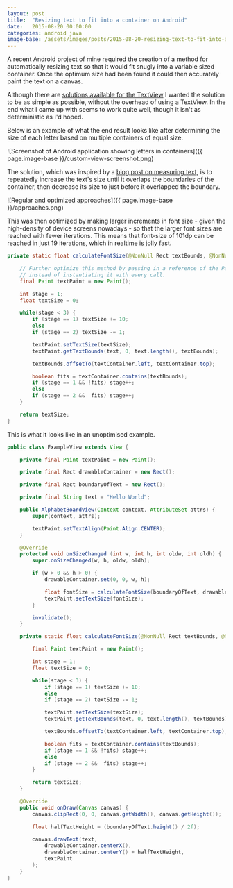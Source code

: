 ```yaml
---
layout: post
title:  "Resizing text to fit into a container on Android"
date:   2015-08-20 00:00:00
categories: android java
image-base: /assets/images/posts/2015-08-20-resizing-text-to-fit-into-a-container-on-android
---
```


A recent Android project of mine required the creation of a method for automatically resizing text so that it would fit snugly into a variable sized container. Once the optimum size had been found it could then accurately paint the text on a canvas.

Although there are [solutions available for the TextView](http://stackoverflow.com/questions/16017165/auto-fit-textview-for-android#answers) I wanted the solution to be as simple as possible, without the overhead of using a TextView. In the end what I came up with seems to work quite well, though it isn't as deterministic as I'd hoped.

Below is an example of what the end result looks like after determining the size of each letter based on multiple containers of equal size.

![Screenshot of Android application showing letters in containers]({{ page.image-base }}/custom-view-screenshot.png)

The solution, which was inspired by a [blog post on measuring text](https://chris.banes.me/2014/03/27/measuring-text/), is to repeatedly increase the text's size until it overlaps the boundaries of the container, then decrease its  size to just before it overlapped the boundary.

![Regular and optimized approaches]({{ page.image-base }}/approaches.png)

This was then optimized by making larger increments in font size - given the high-density of device screens nowadays - so that the larger font sizes are reached with fewer iterations. This means that font-size of 101dp can be reached in just 19 iterations, which in realtime is jolly fast.

```java
private static float calculateFontSize(@NonNull Rect textBounds, @NonNull Rect textContainer, @NonNull String text) {

    // Further optimize this method by passing in a reference of the Paint object
    // instead of instantiating it with every call.
    final Paint textPaint = new Paint();

    int stage = 1;
    float textSize = 0;

    while(stage < 3) {
        if (stage == 1) textSize += 10;
        else
        if (stage == 2) textSize -= 1;

        textPaint.setTextSize(textSize);
        textPaint.getTextBounds(text, 0, text.length(), textBounds);

        textBounds.offsetTo(textContainer.left, textContainer.top);

        boolean fits = textContainer.contains(textBounds);
        if (stage == 1 && !fits) stage++;
        else
        if (stage == 2 &&  fits) stage++;
    }

    return textSize;
}
```

This is what it looks like in an unoptimised example.

```java
public class ExampleView extends View {

    private final Paint textPaint = new Paint();

    private final Rect drawableContainer = new Rect();

    private final Rect boundaryOfText = new Rect();

    private final String text = "Hello World";

    public AlphabetBoardView(Context context, AttributeSet attrs) {
        super(context, attrs);

        textPaint.setTextAlign(Paint.Align.CENTER);
    }

    @Override
    protected void onSizeChanged (int w, int h, int oldw, int oldh) {
        super.onSizeChanged(w, h, oldw, oldh);

        if (w > 0 && h > 0) {
            drawableContainer.set(0, 0, w, h);

            float fontSize = calculateFontSize(boundaryOfText, drawableContainer, text);
            textPaint.setTextSize(fontSize);
        }

        invalidate();
    }

    private static float calculateFontSize(@NonNull Rect textBounds, @NonNull Rect textContainer, @NonNull String text) {

        final Paint textPaint = new Paint();

        int stage = 1;
        float textSize = 0;

        while(stage < 3) {
            if (stage == 1) textSize += 10;
            else
            if (stage == 2) textSize -= 1;

            textPaint.setTextSize(textSize);
            textPaint.getTextBounds(text, 0, text.length(), textBounds);

            textBounds.offsetTo(textContainer.left, textContainer.top);

            boolean fits = textContainer.contains(textBounds);
            if (stage == 1 && !fits) stage++;
            else
            if (stage == 2 &&  fits) stage++;
        }

        return textSize;
    }

    @Override
    public void onDraw(Canvas canvas) {
        canvas.clipRect(0, 0, canvas.getWidth(), canvas.getHeight());

        float halfTextHeight = (boundaryOfText.height() / 2f);

        canvas.drawText(text,
            drawableContainer.centerX(),
            drawableContainer.centerY() + halfTextHeight,
            textPaint
        );
    }
}
```
